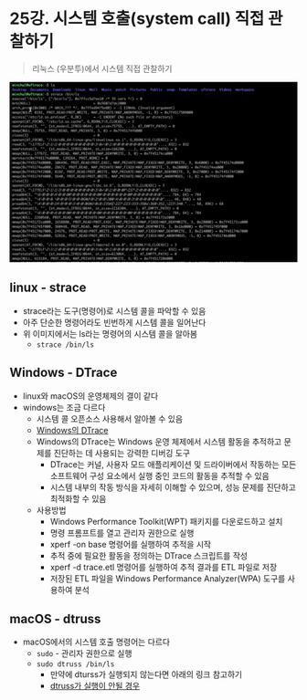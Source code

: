 # 25강. 시스템 호출(system call) 직접 관찰하기

> 리눅스 (우분투)에서 시스템 직접 관찰하기

<img alt="img_95.png" src="img_95.png" width="800"/>

## linux - strace

- strace라는 도구(명령어)로 시스템 콜을 파악할 수 있음
- 아주 단순한 명령어라도 빈번하게 시스템 콜을 일어난다
- 위 이미지에서는 ls라는 명령어의 시스템 콜을 알아봄
    - `strace /bin/ls`

## Windows - DTrace

- linux와 macOS의 운영체제의 결이 같다
- windows는 조금 다르다
    - 시스템 콜 오픈소스 사용해서 알아볼 수 있음
    - [Windows의 DTrace](https://learn.microsoft.com/ko-kr/windows-hardware/drivers/devtest/dtrace)
    - Windows의 DTrace는 Windows 운영 체제에서 시스템 활동을 추적하고 문제를 진단하는 데 사용되는 강력한 디버깅 도구
        - DTrace는 커널, 사용자 모드 애플리케이션 및 드라이버에서 작동하는 모든 소프트웨어 구성 요소에서 실행 중인 코드의 활동을 추적할 수 있음
        - 시스템 내부의 작동 방식을 자세히 이해할 수 있으며, 성능 문제를 진단하고 최적화할 수 있음
    - 사용방법
        - Windows Performance Toolkit(WPT) 패키지를 다운로드하고 설치
        - 명령 프롬프트를 열고 관리자 권한으로 실행
        - xperf -on base 명령어를 실행하여 추적을 시작
        - 추적 중에 필요한 활동을 정의하는 DTrace 스크립트를 작성
        - xperf -d trace.etl 명령어를 실행하여 추적 결과를 ETL 파일로 저장
        - 저장된 ETL 파일을 Windows Performance Analyzer(WPA) 도구를 사용하여 분석

## macOS - dtruss

- macOS에서의 시스템 호출 명령어는 다르다
    - `sudo` - 관리자 권한으로 실행
    - `sudo dtruss /bin/ls`
        - 만약에 dturss가 실행되지 않는다면 아래의 링크 참고하기
        - [dtruss가 실행이 안될 경우](https://github.com/kangtegong/self-learning-cs/blob/main/troubleshooting/DTRUSS.md)